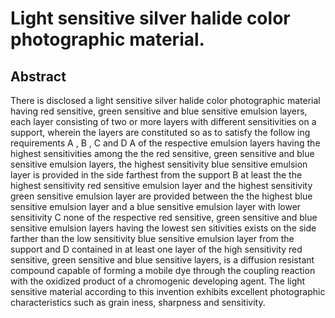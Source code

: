 # Light sensitive silver halide color photographic material.

## Abstract
There is disclosed a light sensitive silver halide color photographic material having red sensitive, green sensitive and blue sensitive emulsion layers, each layer consisting of two or more layers with different sensitivities on a support, wherein the layers are constituted so as to satisfy the follow ing requirements A , B , C and D A of the respective emulsion layers having the highest sensitivities among the the red sensitive, green sensitive and blue sensitive emulsion layers, the highest sensitivity blue sensitive emulsion layer is provided in the side farthest from the support B at least the the highest sensitivity red sensitive emulsion layer and the highest sensitivity green sensitive emulsion layer are provided between the the highest blue sensitive emulsion layer and a blue sensitive emulsion layer with lower sensitivity C none of the respective red sensitive, green sensitive and blue sensitive emulsion layers having the lowest sen sitivities exists on the side farther than the low sensitivity blue sensitive emulsion layer from the support and D contained in at least one layer of the high sensitivity red sensitive, green sensitive and blue sensitive layers, is a diffusion resistant compound capable of forming a mobile dye through the coupling reaction with the oxidized product of a chromogenic developing agent. The light sensitive material according to this invention exhibits excellent photographic characteristics such as grain iness, sharpness and sensitivity.